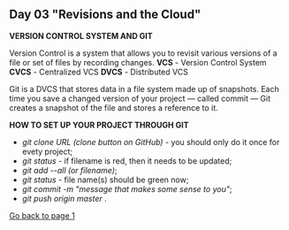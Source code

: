 ## Day 03 "Revisions and the Cloud" 

**VERSION CONTROL SYSTEM AND GIT**

Version Control is a system that allows you to revisit various versions of a file or set of files by recording changes.
**VCS** - Version Control System
**CVCS** - Centralized VCS
**DVCS** - Distributed VCS


Git is a DVCS that stores data in a file system made up of snapshots. Each time you save a changed version of your project — called commit — Git creates a snapshot of the file and stores a reference to it.

**HOW TO SET UP YOUR PROJECT THROUGH GIT**

- *git clone URL (clone button on GitHub)* - you should only do it once for evety project;
- *git status* - if filename is red, then it needs to be updated;
- *git add --all (or filename)*;
- *git status* - file name(s) should be green now;
- *git commit -m "message that makes some sense to you"*;
- *git push origin master* .


[Go back to page 1](readme.md)

